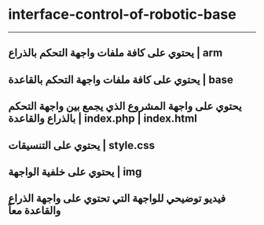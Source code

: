 # interface-control-of-robotic-base
-----------------------------------
يحتوي على كافة ملفات واجهة التحكم بالذراع | arm
--------------------------------------------------
يحتوي على كافة ملفات واجهة التحكم بالقاعدة | base 
-----------------------------------------------------
يحتوي على واجهة المشروع الذي يجمع بين واجهة التحكم بالذراع والقاعدة | index.php | index.html 
-------------------------------------------------------------------------------------------------
يحتوي على التنسيقات | style.css
--------------------------------
يحتوي على خلفية الواجهة | img
-------------------------------
فيديو توضيحي للواجهة التي تحتوي على واجهة الذراع والقاعدة معاً
------------------------------------------------------------------
